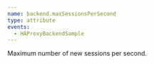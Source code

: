 ```yaml
---
name: backend.maxSessionsPerSecond
type: attribute
events:
  - HAProxyBackendSample
---
```


Maximum number of new sessions per second.